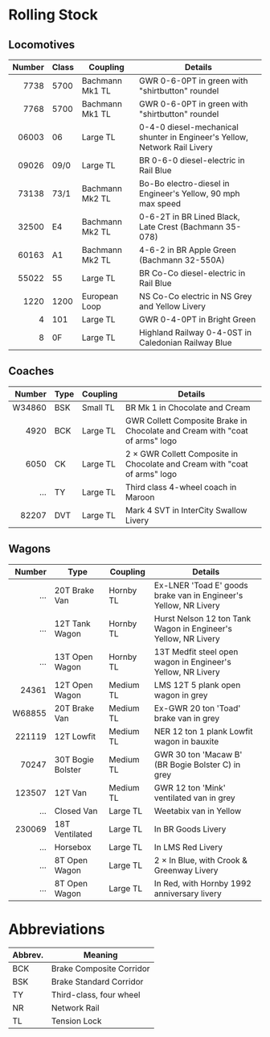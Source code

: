 # Rolling Stock

## Locomotives

Number | Class | Coupling        | Details
------:|-------|-----------------|---------
7738   | 5700  | Bachmann Mk1 TL | GWR 0-6-0PT in green with "shirtbutton" roundel
7768   | 5700  | Bachmann Mk1 TL | GWR 0-6-0PT in green with "shirtbutton" roundel
06003  | 06    | Large TL        | 0-4-0 diesel-mechanical shunter in Engineer's Yellow, Network Rail Livery
09026  | 09/0  | Large TL        | BR 0-6-0 diesel-electric in Rail Blue
73138  | 73/1  | Bachmann Mk2 TL | Bo-Bo electro-diesel in Engineer's Yellow, 90 mph max speed
32500  | E4    | Bachmann Mk2 TL | 0-6-2T in BR Lined Black, Late Crest (Bachmann 35-078)
60163  | A1    | Bachmann Mk2 TL | 4-6-2 in BR Apple Green (Bachmann 32-550A)
55022  | 55    | Large TL        | BR Co-Co diesel-electric in Rail Blue
1220   | 1200  | European Loop   | NS Co-Co electric in NS Grey and Yellow Livery
4      | 101   | Large TL        | GWR 0-4-0PT in Bright Green
8      | 0F    | Large TL        | Highland Railway 0-4-0ST in Caledonian Railway Blue

## Coaches

Number | Type   | Coupling  | Details
------:|--------|-----------|--------
W34860 | BSK    | Small TL  | BR Mk 1 in Chocolate and Cream
  4920 | BCK    | Large TL  | GWR Collett Composite Brake in Chocolate and Cream with "coat of arms" logo
  6050 | CK     | Large TL  | 2 × GWR Collett Composite in Chocolate and Cream with "coat of arms" logo
…      | TY     | Large TL  | Third class 4-wheel coach in Maroon
 82207 | DVT    | Large TL  | Mark 4 SVT in InterCity Swallow Livery

## Wagons

Number | Type           | Coupling  | Details
------:|----------------|-----------|--------
…      | 20T Brake Van  | Hornby TL | Ex-LNER 'Toad E' goods brake van in Engineer's Yellow, NR Livery
…      | 12T Tank Wagon | Hornby TL | Hurst Nelson 12 ton Tank Wagon in Engineer's Yellow, NR Livery
…      | 13T Open Wagon | Hornby TL | 13T Medfit steel open wagon in Engineer's Yellow, NR Livery
 24361 | 12T Open Wagon | Medium TL | LMS 12T 5 plank open wagon in grey
W68855 | 20T Brake Van  | Medium TL | Ex-GWR 20 ton 'Toad' brake van in grey
221119 | 12T Lowfit     | Medium TL | NER 12 ton 1 plank Lowfit wagon in bauxite
 70247 | 30T Bogie Bolster | Medium TL | GWR 30 ton 'Macaw B' (BR Bogie Bolster C) in grey
123507 | 12T Van        | Medium TL | GWR 12 ton 'Mink' ventilated van in grey
…      | Closed Van     | Large TL  | Weetabix van in Yellow
230069 | 18T Ventilated | Large TL  | In BR Goods Livery
…      | Horsebox       | Large TL  | In LMS Red Livery
…      | 8T Open Wagon  | Large TL  | 2 × In Blue, with Crook & Greenway Livery
…      | 8T Open Wagon  | Large TL  | In Red, with Hornby 1992 anniversary livery


# Abbreviations

Abbrev. | Meaning
--------|--------
BCK     | Brake Composite Corridor
BSK     | Brake Standard Corridor
TY      | Third-class, four wheel
NR      | Network Rail
TL      | Tension Lock
